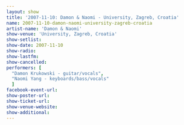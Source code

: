 ```yaml
---
layout: show
title: '2007-11-10: Damon & Naomi - University, Zagreb, Croatia'
name: 2007-11-10-damon-naomi-university-zagreb-croatia
artist-name: 'Damon & Naomi'
show-venue: 'University, Zagreb, Croatia'
show-setlist: 
show-date: 2007-11-10
show-radio: 
show-lastfm: 
show-cancelled: 
performers: [
  "Damon Krukowski - guitar/vocals",
  "Naomi Yang - keyboards/bass/vocals"
  ]
facebook-event-url: 
show-poster-url: 
show-ticket-url: 
show-venue-website: 
show-additional: 
---
```


